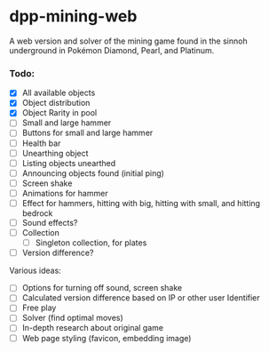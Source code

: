 # dpp-mining-web
A web version and solver of the mining game found in the sinnoh underground in Pokémon Diamond, Pearl, and Platinum.

### Todo:
- [x] All available objects
- [x] Object distribution
- [x] Object Rarity in pool
- [ ] Small and large hammer
- [ ] Buttons for small and large hammer
- [ ] Health bar
- [ ] Unearthing object
- [ ] Listing objects unearthed
- [ ] Announcing objects found (initial ping)
- [ ] Screen shake
- [ ] Animations for hammer
- [ ] Effect for hammers, hitting with big, hitting with small, and hitting bedrock
- [ ] Sound effects?
- [ ] Collection
    - [ ] Singleton collection, for plates
- [ ] Version difference?

Various ideas:
- [ ] Options for turning off sound, screen shake
- [ ] Calculated version difference based on IP or other user Identifier
- [ ] Free play
- [ ] Solver (find optimal moves)
- [ ] In-depth research about original game
- [ ] Web page styling (favicon, embedding image)